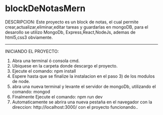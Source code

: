 # blockDeNotasMern
DESCRIPCION: 
Este proyecto es un block de notas, el cual permite crear,actualizar,eliminar,editar tareas  y guardarlas en mongoDB, para el desarollo se utilizo MongoDb, Express,React,NodeJs, ademas de html5,css3 obviamente. 
__________________________________________________________________________________________________________________________________________

INICIANDO EL PROYECTO:

1) Abra una terminal ó consola cmd. 
2) Ubiquese en la carpeta donde descargo el proyecto.
3) Ejecute el comando: npm install
4) Espere hasta que se finalize la instalacion en el paso 3) de los modulos de node.
5) abra una nueva terminal y levante el servidor de mongoDb, utilizando el comando: mongod
6) Finalmente Ejecute el comando: npm run dev
7) Automaticamente se abrira una nueva pestaña en el navegador con la direccion: http://localhost:3000/ con el proyecto funcionando.. 

